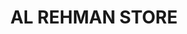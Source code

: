 ---
title: "AL REHMAN STORE"
url: /karachi/al-rehman-store-jhngyr-pyrzdh-rwdd-jahangir-pirzada-rd-baldia-town-sector-c3-saeedabad/
shop: general
---